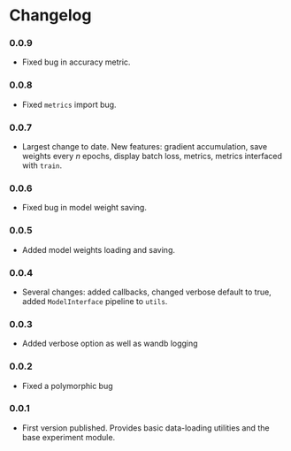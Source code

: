 

# Changelog 

### 0.0.9

- Fixed bug in accuracy metric. 


### 0.0.8

- Fixed `metrics` import bug. 

### 0.0.7

- Largest change to date. New features: gradient accumulation, save weights every $n$ epochs, display batch loss, metrics, metrics interfaced with `train`. 

### 0.0.6

- Fixed bug in model weight saving. 

### 0.0.5
- Added model weights loading and saving. 

### 0.0.4 
- Several changes: added callbacks, changed verbose default to true, added `ModelInterface` pipeline to `utils`. 

### 0.0.3
- Added verbose option as well as wandb logging 

### 0.0.2
- Fixed a polymorphic bug 

### 0.0.1
- First version published. Provides basic data-loading utilities and the base experiment module. 


